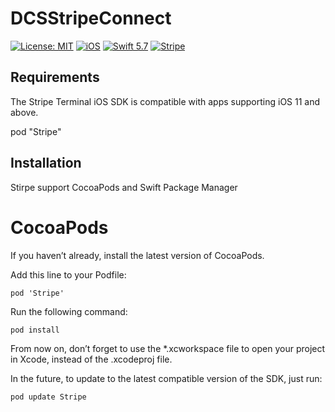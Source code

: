 # DCSStripeConnect

[![License: MIT](https://img.shields.io/badge/license-MIT-green.svg?style=flat)]()
[![iOS](https://img.shields.io/badge/Platform-iOS-purpel.svg?style=flat)](https://developer.apple.com/ios/)
[![Swift 5.7](https://img.shields.io/badge/Swift-5.7-orange.svg?style=flat)](https://developer.apple.com/swift/)
[![Stripe](https://img.shields.io/badge/Stripe-blue.svg?style=flat)](https://stripe.com/docs)


## Requirements

The Stripe Terminal iOS SDK is compatible with apps supporting iOS 11 and above.

pod "Stripe" 


## Installation

Stirpe support CocoaPods and Swift Package Manager

# CocoaPods

If you haven’t already, install the latest version of CocoaPods.

Add this line to your Podfile:

``pod 'Stripe'``

Run the following command:

``pod install``

From now on, don’t forget to use the *.xcworkspace file to open your project in Xcode, instead of the .xcodeproj file.

In the future, to update to the latest compatible version of the SDK, just run:

``pod update Stripe``
